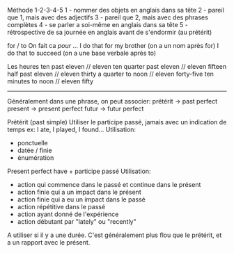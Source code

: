 
Méthode 1-2-3-4-5
1 - nommer des objets en anglais dans sa tête
2  - pareil que 1, mais avec des adjectifs
3  - pareil que 2, mais avec des phrases complètes
4 - se parler a soi-même en anglais dans sa tête
5 - rétrospective de sa journée en anglais avant de s'endormir (au prétérit)


for / to
On fait ca *pour* ... 
I do that for my brother (on a un nom après for)
I do that to succeed (on a une base verbale après to)

Les heures
ten past eleven // eleven ten
quarter past  eleven // eleven fifteen
half past eleven // eleven thirty
a quarter to noon // eleven forty-five
ten minutes to noon // eleven fifty

------
Généralement dans une phrase, on peut associer:
prétérit -> past perfect
present -> present perfect
futur -> futur perfect


Prétérit (past simple)
Utiliser le participe passé, jamais avec un indication de temps
ex: I ate,  I played,  I found...
Utilisation:
-  ponctuelle
- datée / finie
- énumération

Present perfect
have + participe passé
Utilisation:
- action qui commence dans le passé et continue dans le présent
- action finie qui a un impact dans le présent
- action finie qui a eu un impact dans le passé
- action répétitive dans le passé
- action ayant donné de l'expérience
- action débutant par "lately" ou "recently"

A utiliser si il y a une durée. C'est généralement plus flou que le prétérit, et a un rapport avec le présent.





